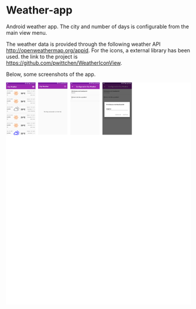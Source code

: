 # Weather-app
Android weather app. The city and number of days is configurable from the main view menu.

The weather data is provided through the following weather API http://openweathermap.org/appid.
For the icons, a external library has been used. the link to the project is https://github.com/pwittchen/WeatherIconView.

Below, some screenshots of the app.

![Screenshot of project](project.png?raw=true "Weather App")
